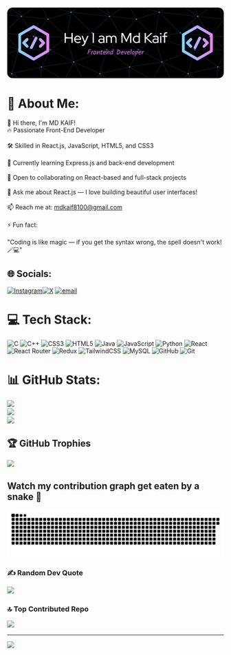 ![Header](github-header-image.png)

# 💫 About Me:
👋 Hi there, I'm MD KAIF!<br>🔥 Passionate Front-End Developer<br><br>🛠️ Skilled in React.js, JavaScript, HTML5, and CSS3<br><br>🌱 Currently learning Express.js and back-end development<br><br>👯 Open to collaborating on React-based and full-stack projects<br><br>💬 Ask me about React.js — I love building beautiful user interfaces!<br><br>📫 Reach me at: mdkaif8100@gmail.com<br><br>⚡ Fun fact:<br><br>"Coding is like magic — if you get the syntax wrong, the spell doesn't work! 🪄💻"


## 🌐 Socials:
[![Instagram](https://img.shields.io/badge/Instagram-%23E4405F.svg?logo=Instagram&logoColor=white)](https://instagram.com/_md_kaif_174)[![X](https://img.shields.io/badge/X-black.svg?logo=X&logoColor=white)](https://x.com/@Md) [![email](https://img.shields.io/badge/Email-D14836?logo=gmail&logoColor=white)](mailto:mdkaif8100@gmail.com) 

# 💻 Tech Stack:
![C](https://img.shields.io/badge/c-%2300599C.svg?style=for-the-badge&logo=c&logoColor=white) ![C++](https://img.shields.io/badge/c++-%2300599C.svg?style=for-the-badge&logo=c%2B%2B&logoColor=white) ![CSS3](https://img.shields.io/badge/css3-%231572B6.svg?style=for-the-badge&logo=css3&logoColor=white) ![HTML5](https://img.shields.io/badge/html5-%23E34F26.svg?style=for-the-badge&logo=html5&logoColor=white) ![Java](https://img.shields.io/badge/java-%23ED8B00.svg?style=for-the-badge&logo=openjdk&logoColor=white) ![JavaScript](https://img.shields.io/badge/javascript-%23323330.svg?style=for-the-badge&logo=javascript&logoColor=%23F7DF1E) ![Python](https://img.shields.io/badge/python-3670A0?style=for-the-badge&logo=python&logoColor=ffdd54) ![React](https://img.shields.io/badge/react-%2320232a.svg?style=for-the-badge&logo=react&logoColor=%2361DAFB) ![React Router](https://img.shields.io/badge/React_Router-CA4245?style=for-the-badge&logo=react-router&logoColor=white) ![Redux](https://img.shields.io/badge/redux-%23593d88.svg?style=for-the-badge&logo=redux&logoColor=white) ![TailwindCSS](https://img.shields.io/badge/tailwindcss-%2338B2AC.svg?style=for-the-badge&logo=tailwind-css&logoColor=white) ![MySQL](https://img.shields.io/badge/mysql-4479A1.svg?style=for-the-badge&logo=mysql&logoColor=white) ![GitHub](https://img.shields.io/badge/github-%23121011.svg?style=for-the-badge&logo=github&logoColor=white) ![Git](https://img.shields.io/badge/git-%23F05033.svg?style=for-the-badge&logo=git&logoColor=white)
# 📊 GitHub Stats:
![](https://github-readme-stats.vercel.app/api?username=KAIF-99-lg&theme=dark&hide_border=false&include_all_commits=false&count_private=false)<br/>
![](https://nirzak-streak-stats.vercel.app/?user=KAIF-99-lg&theme=dark&hide_border=false)<br/>
![](https://github-readme-stats.vercel.app/api/top-langs/?username=KAIF-99-lg&theme=dark&hide_border=false&include_all_commits=false&count_private=false&layout=compact)

## 🏆 GitHub Trophies
![](https://github-profile-trophy.vercel.app/?username=KAIF-99-lg&theme=radical&no-frame=false&no-bg=true&margin-w=4)


## Watch my contribution graph get eaten by a snake 🐍

![snake gif](https://raw.githubusercontent.com/KAIF-99-lg/KAIF-99-lg/output/github-contribution-grid-snake.svg)




### ✍️ Random Dev Quote
![](https://quotes-github-readme.vercel.app/api?type=horizontal&theme=radical)

### 🔝 Top Contributed Repo
![](https://github-contributor-stats.vercel.app/api?username=KAIF-99-lg&limit=5&theme=dark&combine_all_yearly_contributions=true)

---
[![](https://visitcount.itsvg.in/api?id=KAIF-99-lg&icon=0&color=0)](https://visitcount.itsvg.in)

<!-- Proudly created with GPRM ( https://gprm.itsvg.in ) -->
